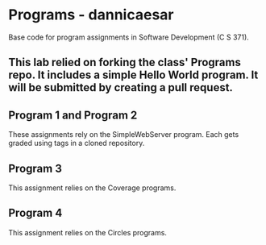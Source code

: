 # Programs - dannicaesar
Base code for program assignments in Software Development (C S 371). 

## This lab relied on forking the class' Programs repo.  It includes a simple Hello World program.  It will be submitted by creating a pull request.

## Program 1 and Program 2
These assignments rely on the SimpleWebServer program. Each gets graded using tags in a cloned repository. 

## Program 3
This assignment relies on the Coverage programs. 

## Program 4
This assignment relies on the Circles programs. 
